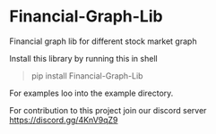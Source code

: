 # Financial-Graph-Lib
 Financial graph lib for different stock market graph
 
 Install this library by running this in shell
 > pip install Financial-Graph-Lib

For examples loo into the example directory.

For contribution to this project join our discord server 
https://discord.gg/4KnV9qZ9
